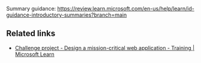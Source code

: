 Summary guidance: https://review.learn.microsoft.com/en-us/help/learn/id-guidance-introductory-summaries?branch=main

## Related links

- [Challenge project - Design a mission-critical web application - Training | Microsoft Learn](/training/modules/azure-mission-critical/)